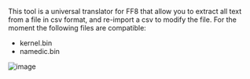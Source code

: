 This tool is a universal translator for FF8 that allow you to extract all text from a file in csv format, and re-import a csv to modify the file.
For the moment the following files are compatible:
- kernel.bin
- namedic.bin

![image](https://github.com/user-attachments/assets/2b231b0a-7c8e-40df-8bd8-3e36190f5377)

